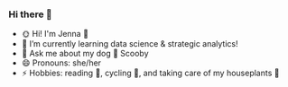 ### Hi there 👋

<!--
**jennakobular/jennakobular** is a ✨ _special_ ✨ repository because its `README.md` (this file) appears on your GitHub profile.


- 🔭 I’m currently working on ...
- 🌱 I’m currently learning ... data science & strategic analytics!
- 💬 Ask me about ... my dog :dog: Scooby
- 😄 Pronouns: ... she/her
- ⚡ Fun fact: ...
-->
- 🌞 Hi! I'm Jenna 🌝
- 🌱 I’m currently learning data science & strategic analytics!
- 💬 Ask me about my dog :dog: Scooby
- 😄 Pronouns: she/her
- ⚡ Hobbies: reading 📘, cycling 🚴, and taking care of my houseplants 🌱
